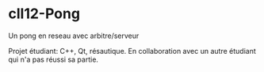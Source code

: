 # cll12-Pong
Un pong en reseau avec arbitre/serveur

Projet étudiant: C++, Qt, résautique. En collaboration avec un autre étudiant qui n'a pas réussi sa partie. 
